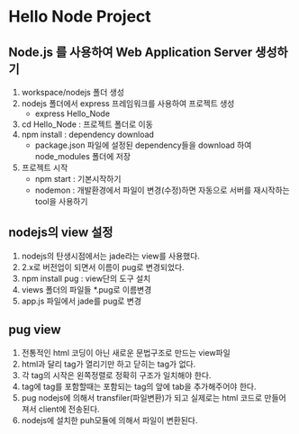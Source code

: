 # Hello Node Project

## Node.js 를 사용하여 Web Application Server 생성하기

1. workspace/nodejs 폴더 생성
2. nodejs 폴더에서 express 프레임워크를 사용하여 프로젝트 생성
   - express Hello_Node
3. cd Hello_Node : 프로젝트 폴더로 이동
4. npm install : dependency download
   - package.json 파일에 설정된 dependency들을 download 하여 node_modules 폴더에 저장
5. 프로젝트 시작
   - npm start : 기본시작하기
   - nodemon : 개발환경에서 파일이 변경(수정)하면 자동으로 서버를 재시작하는 tool을 사용하기

## nodejs의 view 설정

1. nodejs의 탄생시점에서는 jade라는 view를 사용했다.
2. 2.x로 버전업이 되면서 이름이 pug로 변경되었다.
3. npm install pug : view단의 도구 설치
4. views 폴더의 파일들 \*.pug로 이름변경
5. app.js 파일에서 jade를 pug로 변경

## pug view

1. 전통적인 html 코딩이 아닌 새로운 문법구조로 만드는 view파일
2. html과 달리 tag가 열리기만 하고 닫히는 tag가 없다.
3. 각 tag의 시작은 왼쪽정렬로 정확히 구조가 일치해야 한다.
4. tag에 tag를 포함할때는 포함되는 tag의 앞에 tab을 추가해주어야 한다.
5. pug nodejs에 의해서 transfiler(파일변환)가 되고 실제로는 html 코드로 만들어져서 client에 전송된다.
6. nodejs에 설치한 puh모듈에 의해서 파일이 변환된다.
